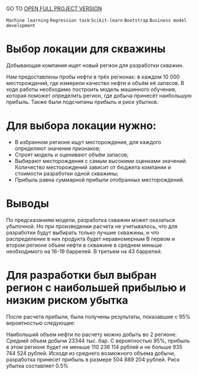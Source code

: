 GO TO <a href="https://nbviewer.org/github/archanastasia/myportfolio/blob/main/01_machine_learning/03_oil_production_region/oil_production_region1.ipynb">OPEN FULL PROJECT VERSION</a>


`Machine learning` `Regression task` `Scikit-learn` `Bootstrap` `Business model development`

# Выбор локации для скважины
Добывающая компания ищет новый регион для разработки скважин.

Нам предоставлены пробы нефти в трёх регионах: в каждом 10 000 месторождений, где измерили качество нефти и объём её запасов. В ходе работы необходимо построить модель машинного обучения, которая поможет определить регион, где добыча принесёт наибольшую прибыль. Также были подсчитаны прибыль и риск убытков.

# Для выбора локации нужно:

* В избранном регионе ищут месторождения, для каждого определяют значения признаков;
* Строят модель и оценивают объём запасов;
* Выбирают месторождения с самым высокими оценками значений. Количество месторождений зависит от бюджета компании и стоимости разработки одной скважины;
* Прибыль равна суммарной прибыли отобранных месторождений.

# Выводы
По предсказаниям модели, разработка скважин может оказаться убыточной. Но при произведении расчета не учитывалось, что для разработки будут выбирать только лучшие скважины, и что распределение в них продукта будет неравномерным
В первом и втором регионе объем нефти в скважине в среднем меньше необходимого на 16-19 баррелей. В третьем на 43 баррелей.

# Для разработки был выбран регион с наибольшей прибылью и низким риском убытка
После расчета прибыли, были получены результаты, показавшие с 95% вероятностью следующее:

Наибольший объем нефти по расчету можно добыть во 2 регионе. Средний объем добычи 23344 тыс. бар.
С вероятностью 95%, прибыль в этом регионе будет не меньше 110 236 114 рублей и не больше 935 744 524 рублей.
Исходя из среднего возможного объема добычи, разработка принесет прибыль в размере 504 889 204 рублей.
Риск убытка составляет 0.5%
